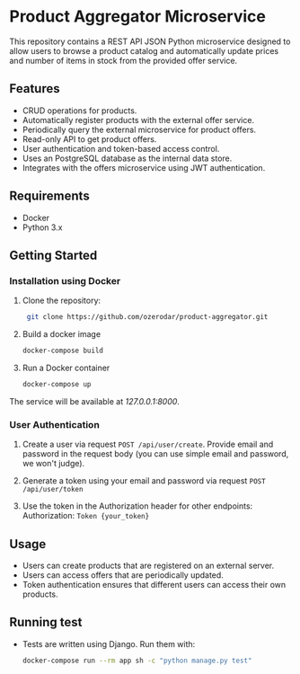 # Product Aggregator Microservice

This repository contains a REST API JSON Python microservice designed to allow users to browse a product catalog and automatically update prices and number of items in stock from the provided offer service.

## Features

- CRUD operations for products.
- Automatically register products with the external offer service.
- Periodically query the external microservice for product offers.
- Read-only API to get product offers.
- User authentication and token-based access control.
- Uses an PostgreSQL database as the internal data store.
- Integrates with the offers microservice using JWT authentication.

## Requirements

- Docker
- Python 3.x

## Getting Started

### Installation using Docker

1. Clone the repository:

   ```bash
    git clone https://github.com/ozerodar/product-aggregator.git

2. Build a docker image
    ```bash
    docker-compose build

3. Run a Docker container
    ```bash
    docker-compose up

The service will be available at *127.0.0.1:8000*.

### User Authentication

1. Create a user via request ``POST /api/user/create``. Provide email and password in the request body (you can use simple email and password, we won't judge).

2. Generate a token using your email and password via request ``POST /api/user/token``

3. Use the token in the Authorization header for other endpoints:
    Authorization: ``Token {your_token}``

## Usage

- Users can create products that are registered on an external server.
- Users can access offers that are periodically updated.
- Token authentication ensures that different users can access their own products.

## Running test

- Tests are written using Django. Run them with:

    ```bash
    docker-compose run --rm app sh -c "python manage.py test"
